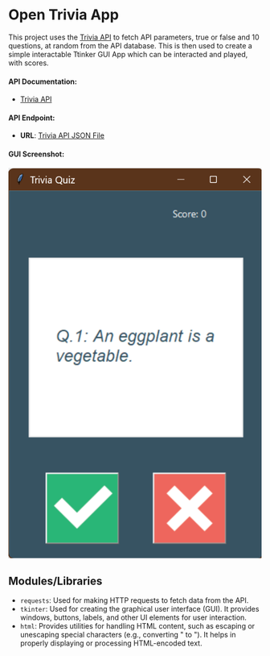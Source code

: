 # Open Trivia App

This project uses the [Trivia API](https://opentdb.com/api_config.php) to fetch API parameters, true or false  and 10 questions, at random from the API database. This is then used to create a simple interactable Ttinker GUI App which can be interacted and played, with scores.

#### API Documentation:
- [Trivia API](https://opentdb.com/api_config.php)

#### API Endpoint:
- **URL**: [Trivia API JSON File](https://opentdb.com/api.php?amount=10&type=boolean)

#### GUI Screenshot:
![img.png](images/img.png)

## Modules/Libraries

- `requests`: Used for making HTTP requests to fetch data from the API.
- `tkinter`: Used for creating the graphical user interface (GUI). It provides windows, buttons, labels, and other UI elements for user interaction.
- `html`: Provides utilities for handling HTML content, such as escaping or unescaping special characters (e.g., converting &quot; to "). It helps in properly displaying or processing HTML-encoded text.






